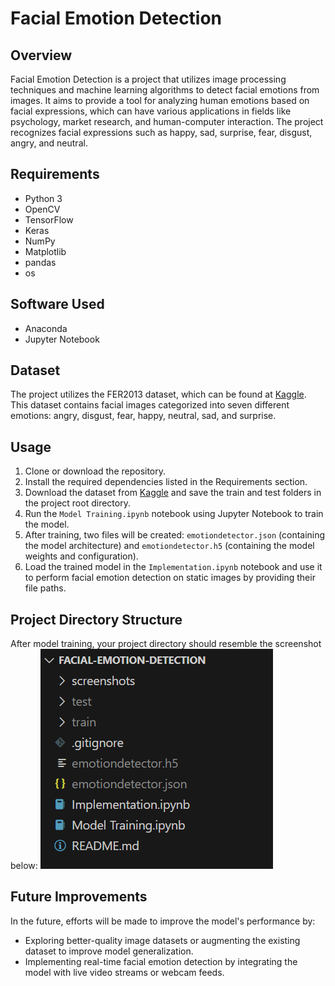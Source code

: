 # Facial Emotion Detection

## Overview
Facial Emotion Detection is a project that utilizes image processing techniques and machine learning algorithms to detect facial emotions from images. It aims to provide a tool for analyzing human emotions based on facial expressions, which can have various applications in fields like psychology, market research, and human-computer interaction. The project recognizes facial expressions such as happy, sad, surprise, fear, disgust, angry, and neutral.

## Requirements
- Python 3
- OpenCV
- TensorFlow
- Keras
- NumPy
- Matplotlib
- pandas
- os

## Software Used
- Anaconda
- Jupyter Notebook

## Dataset
The project utilizes the FER2013 dataset, which can be found at [Kaggle](https://www.kaggle.com/datasets/msambare/fer2013). This dataset contains facial images categorized into seven different emotions: angry, disgust, fear, happy, neutral, sad, and surprise.

## Usage
1. Clone or download the repository.
2. Install the required dependencies listed in the Requirements section.
3. Download the dataset from [Kaggle](https://www.kaggle.com/datasets/msambare/fer2013) and save the train and test folders in the project root directory.
4. Run the `Model Training.ipynb` notebook using Jupyter Notebook to train the model.
5. After training, two files will be created: `emotiondetector.json` (containing the model architecture) and `emotiondetector.h5` (containing the model weights and configuration).
6. Load the trained model in the `Implementation.ipynb` notebook and use it to perform facial emotion detection on static images by providing their file paths.

## Project Directory Structure
After model training, your project directory should resemble the screenshot below:
![Project Directory Structure](screenshots/project_directory_structure.png)

## Future Improvements
In the future, efforts will be made to improve the model's performance by:
- Exploring better-quality image datasets or augmenting the existing dataset to improve model generalization.
- Implementing real-time facial emotion detection by integrating the model with live video streams or webcam feeds.
